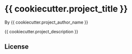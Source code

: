 # {{ cookiecutter.project_title }}

By {{ cookiecutter.project_author_name }}

{{ cookiecutter.project_description }}

## License